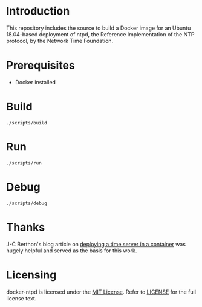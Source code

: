 # Introduction

This repository includes the source to build a Docker image for an Ubuntu 18.04-based deployment of
ntpd, the Reference Implementation of the NTP protocol, by the Network Time Foundation.

# Prerequisites

* Docker installed

# Build

    ./scripts/build

# Run

    ./scripts/run

# Debug

    ./scripts/debug

# Thanks

J-C Berthon's blog article on 
[deploying a time server in a container](https://www.berthon.eu/2017/a-time-server-in-a-container-part-1/)
was hugely helpful and served as the basis for this work.

# Licensing

docker-ntpd is licensed under the 
[MIT License](https://en.wikipedia.org/wiki/MIT_License). Refer to 
[LICENSE](https://github.com/PublicNTP/docker-ntpd/blob/master/LICENSE) 
for the full license text.

